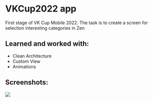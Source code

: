 VKCup2022 app
==========================

First stage of VK Cup Mobile 2022. 
The task is to create a screen for selection interesting categories in Zen

Learned and worked with:
--------------------
* Clean Architecture
* Custom View
* Animations

Screenshots:
--------------------
![](/img/1.gif)

